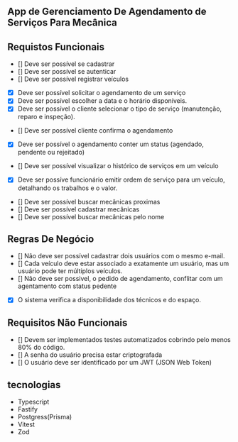 
## App de Gerenciamento De Agendamento de Serviços Para Mecânica


## Requistos Funcionais 
- [] Deve ser possível se cadastrar
- [] Deve ser possível se autenticar
- [] Deve ser possível registrar veículos 
- [x] Deve ser possível solicitar o agendamento de um serviço 
- [x] Deve ser possível escolher a data e o horário disponíveis.
- [X] Deve ser possível o cliente selecionar o tipo de serviço (manutenção, reparo e inspeção).
- [] Deve ser possível cliente confirma o agendamento
- [x] Deve ser possível o agendamento conter um status (agendado, pendente ou rejeitado)
- [] Deve ser possível visualizar o histórico de serviços em um veículo
- [x] Deve ser possíve funcionário emitir ordem de serviço para um veículo, detalhando os trabalhos e o valor.
- [] Deve ser possível buscar mecânicas proximas 
- [] Deve ser possível cadastrar mecânicas
- [] Deve ser possível buscar mecânicas pelo nome


## Regras De Negócio
- [] Não deve ser possível cadastrar dois usuários com o mesmo e-mail.
- [] Cada veículo deve estar associado a exatamente um usuário, mas um usuário pode ter múltiplos veículos.
- [] Não deve ser possivel, o pedido de agendamento, conflitar com um agentamento com status pedente
- [x] O sistema verifica a disponibilidade dos técnicos e do espaço.

    
## Requisitos Não Funcionais
- [] Devem ser implementados testes automatizados cobrindo pelo menos 80% do código.
- [] A senha do usuário precisa estar criptografada
- [] O usuário deve ser identificado por um JWT (JSON Web Token)


## tecnologias

- Typescript
- Fastify
- Postgress(Prisma)
- Vitest
- Zod


